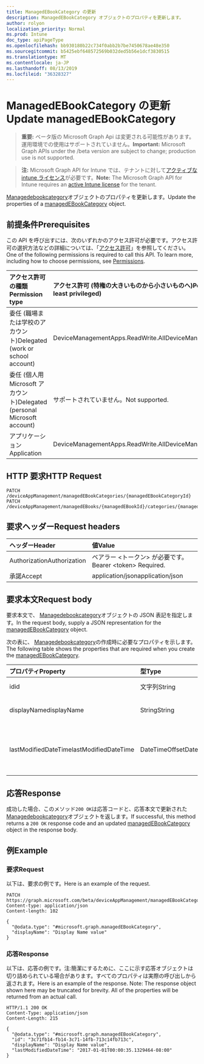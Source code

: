 ```yaml
---
title: ManagedEBookCategory の更新
description: ManagedEBookCategory オブジェクトのプロパティを更新します。
author: rolyon
localization_priority: Normal
ms.prod: Intune
doc_type: apiPageType
ms.openlocfilehash: bb930180b22c734f0abb2b7be7450678ae48e350
ms.sourcegitcommit: b5425ebf648572569b032ded5b56e1dcf3830515
ms.translationtype: MT
ms.contentlocale: ja-JP
ms.lasthandoff: 08/13/2019
ms.locfileid: "36328327"
---
```

# <a name="update-managedebookcategory"></a><span data-ttu-id="c62e8-103">ManagedEBookCategory の更新</span><span class="sxs-lookup"><span data-stu-id="c62e8-103">Update managedEBookCategory</span></span>

> <span data-ttu-id="c62e8-104">**重要:** ベータ版の Microsoft Graph Api は変更される可能性があります。運用環境での使用はサポートされていません。</span><span class="sxs-lookup"><span data-stu-id="c62e8-104">**Important:** Microsoft Graph APIs under the /beta version are subject to change; production use is not supported.</span></span>

> <span data-ttu-id="c62e8-105">**注:** Microsoft Graph API for Intune では、テナントに対して[アクティブな intune ライセンス](https://go.microsoft.com/fwlink/?linkid=839381)が必要です。</span><span class="sxs-lookup"><span data-stu-id="c62e8-105">**Note:** The Microsoft Graph API for Intune requires an [active Intune license](https://go.microsoft.com/fwlink/?linkid=839381) for the tenant.</span></span>

<span data-ttu-id="c62e8-106">[Managedebookcategory](../resources/intune-books-managedebookcategory.md)オブジェクトのプロパティを更新します。</span><span class="sxs-lookup"><span data-stu-id="c62e8-106">Update the properties of a [managedEBookCategory](../resources/intune-books-managedebookcategory.md) object.</span></span>

## <a name="prerequisites"></a><span data-ttu-id="c62e8-107">前提条件</span><span class="sxs-lookup"><span data-stu-id="c62e8-107">Prerequisites</span></span>
<span data-ttu-id="c62e8-p101">この API を呼び出すには、次のいずれかのアクセス許可が必要です。アクセス許可の選択方法などの詳細については、「[アクセス許可](/graph/permissions-reference)」を参照してください。</span><span class="sxs-lookup"><span data-stu-id="c62e8-p101">One of the following permissions is required to call this API. To learn more, including how to choose permissions, see [Permissions](/graph/permissions-reference).</span></span>

|<span data-ttu-id="c62e8-110">アクセス許可の種類</span><span class="sxs-lookup"><span data-stu-id="c62e8-110">Permission type</span></span>|<span data-ttu-id="c62e8-111">アクセス許可 (特権の大きいものから小さいものへ)</span><span class="sxs-lookup"><span data-stu-id="c62e8-111">Permissions (from most to least privileged)</span></span>|
|:---|:---|
|<span data-ttu-id="c62e8-112">委任 (職場または学校のアカウント)</span><span class="sxs-lookup"><span data-stu-id="c62e8-112">Delegated (work or school account)</span></span>|<span data-ttu-id="c62e8-113">DeviceManagementApps.ReadWrite.All</span><span class="sxs-lookup"><span data-stu-id="c62e8-113">DeviceManagementApps.ReadWrite.All</span></span>|
|<span data-ttu-id="c62e8-114">委任 (個人用 Microsoft アカウント)</span><span class="sxs-lookup"><span data-stu-id="c62e8-114">Delegated (personal Microsoft account)</span></span>|<span data-ttu-id="c62e8-115">サポートされていません。</span><span class="sxs-lookup"><span data-stu-id="c62e8-115">Not supported.</span></span>|
|<span data-ttu-id="c62e8-116">アプリケーション</span><span class="sxs-lookup"><span data-stu-id="c62e8-116">Application</span></span>|<span data-ttu-id="c62e8-117">DeviceManagementApps.ReadWrite.All</span><span class="sxs-lookup"><span data-stu-id="c62e8-117">DeviceManagementApps.ReadWrite.All</span></span>|

## <a name="http-request"></a><span data-ttu-id="c62e8-118">HTTP 要求</span><span class="sxs-lookup"><span data-stu-id="c62e8-118">HTTP Request</span></span>
<!-- {
  "blockType": "ignored"
}
-->
``` http
PATCH /deviceAppManagement/managedEBookCategories/{managedEBookCategoryId}
PATCH /deviceAppManagement/managedEBooks/{managedEBookId}/categories/{managedEBookCategoryId}
```

## <a name="request-headers"></a><span data-ttu-id="c62e8-119">要求ヘッダー</span><span class="sxs-lookup"><span data-stu-id="c62e8-119">Request headers</span></span>
|<span data-ttu-id="c62e8-120">ヘッダー</span><span class="sxs-lookup"><span data-stu-id="c62e8-120">Header</span></span>|<span data-ttu-id="c62e8-121">値</span><span class="sxs-lookup"><span data-stu-id="c62e8-121">Value</span></span>|
|:---|:---|
|<span data-ttu-id="c62e8-122">Authorization</span><span class="sxs-lookup"><span data-stu-id="c62e8-122">Authorization</span></span>|<span data-ttu-id="c62e8-123">ベアラー &lt;トークン&gt; が必要です。</span><span class="sxs-lookup"><span data-stu-id="c62e8-123">Bearer &lt;token&gt; Required.</span></span>|
|<span data-ttu-id="c62e8-124">承諾</span><span class="sxs-lookup"><span data-stu-id="c62e8-124">Accept</span></span>|<span data-ttu-id="c62e8-125">application/json</span><span class="sxs-lookup"><span data-stu-id="c62e8-125">application/json</span></span>|

## <a name="request-body"></a><span data-ttu-id="c62e8-126">要求本文</span><span class="sxs-lookup"><span data-stu-id="c62e8-126">Request body</span></span>
<span data-ttu-id="c62e8-127">要求本文で、 [Managedebookcategory](../resources/intune-books-managedebookcategory.md)オブジェクトの JSON 表記を指定します。</span><span class="sxs-lookup"><span data-stu-id="c62e8-127">In the request body, supply a JSON representation for the [managedEBookCategory](../resources/intune-books-managedebookcategory.md) object.</span></span>

<span data-ttu-id="c62e8-128">次の表に、 [Managedebookcategory](../resources/intune-books-managedebookcategory.md)の作成時に必要なプロパティを示します。</span><span class="sxs-lookup"><span data-stu-id="c62e8-128">The following table shows the properties that are required when you create the [managedEBookCategory](../resources/intune-books-managedebookcategory.md).</span></span>

|<span data-ttu-id="c62e8-129">プロパティ</span><span class="sxs-lookup"><span data-stu-id="c62e8-129">Property</span></span>|<span data-ttu-id="c62e8-130">型</span><span class="sxs-lookup"><span data-stu-id="c62e8-130">Type</span></span>|<span data-ttu-id="c62e8-131">説明</span><span class="sxs-lookup"><span data-stu-id="c62e8-131">Description</span></span>|
|:---|:---|:---|
|<span data-ttu-id="c62e8-132">id</span><span class="sxs-lookup"><span data-stu-id="c62e8-132">id</span></span>|<span data-ttu-id="c62e8-133">文字列</span><span class="sxs-lookup"><span data-stu-id="c62e8-133">String</span></span>|<span data-ttu-id="c62e8-134">エンティティのキー。</span><span class="sxs-lookup"><span data-stu-id="c62e8-134">The key of the entity.</span></span>|
|<span data-ttu-id="c62e8-135">displayName</span><span class="sxs-lookup"><span data-stu-id="c62e8-135">displayName</span></span>|<span data-ttu-id="c62e8-136">String</span><span class="sxs-lookup"><span data-stu-id="c62e8-136">String</span></span>|<span data-ttu-id="c62e8-137">EBook カテゴリの名前を指定します。</span><span class="sxs-lookup"><span data-stu-id="c62e8-137">The name of the eBook category.</span></span>|
|<span data-ttu-id="c62e8-138">lastModifiedDateTime</span><span class="sxs-lookup"><span data-stu-id="c62e8-138">lastModifiedDateTime</span></span>|<span data-ttu-id="c62e8-139">DateTimeOffset</span><span class="sxs-lookup"><span data-stu-id="c62e8-139">DateTimeOffset</span></span>|<span data-ttu-id="c62e8-140">ManagedEBookCategory が最後に変更された日付と時刻。</span><span class="sxs-lookup"><span data-stu-id="c62e8-140">The date and time the ManagedEBookCategory was last modified.</span></span>|



## <a name="response"></a><span data-ttu-id="c62e8-141">応答</span><span class="sxs-lookup"><span data-stu-id="c62e8-141">Response</span></span>
<span data-ttu-id="c62e8-142">成功した場合、このメソッド`200 OK`は応答コードと、応答本文で更新された[Managedebookcategory](../resources/intune-books-managedebookcategory.md)オブジェクトを返します。</span><span class="sxs-lookup"><span data-stu-id="c62e8-142">If successful, this method returns a `200 OK` response code and an updated [managedEBookCategory](../resources/intune-books-managedebookcategory.md) object in the response body.</span></span>

## <a name="example"></a><span data-ttu-id="c62e8-143">例</span><span class="sxs-lookup"><span data-stu-id="c62e8-143">Example</span></span>

### <a name="request"></a><span data-ttu-id="c62e8-144">要求</span><span class="sxs-lookup"><span data-stu-id="c62e8-144">Request</span></span>
<span data-ttu-id="c62e8-145">以下は、要求の例です。</span><span class="sxs-lookup"><span data-stu-id="c62e8-145">Here is an example of the request.</span></span>
``` http
PATCH https://graph.microsoft.com/beta/deviceAppManagement/managedEBookCategories/{managedEBookCategoryId}
Content-type: application/json
Content-length: 102

{
  "@odata.type": "#microsoft.graph.managedEBookCategory",
  "displayName": "Display Name value"
}
```

### <a name="response"></a><span data-ttu-id="c62e8-146">応答</span><span class="sxs-lookup"><span data-stu-id="c62e8-146">Response</span></span>
<span data-ttu-id="c62e8-p102">以下は、応答の例です。注:簡潔にするために、ここに示す応答オブジェクトは切り詰められている場合があります。すべてのプロパティは実際の呼び出しから返されます。</span><span class="sxs-lookup"><span data-stu-id="c62e8-p102">Here is an example of the response. Note: The response object shown here may be truncated for brevity. All of the properties will be returned from an actual call.</span></span>
``` http
HTTP/1.1 200 OK
Content-Type: application/json
Content-Length: 215

{
  "@odata.type": "#microsoft.graph.managedEBookCategory",
  "id": "3c71fb14-fb14-3c71-14fb-713c14fb713c",
  "displayName": "Display Name value",
  "lastModifiedDateTime": "2017-01-01T00:00:35.1329464-08:00"
}
```






